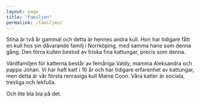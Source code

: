 ```yaml
---
layout: page
title: "Familjen"
permalink: /familjen/
---
```

Stina är två år gammal och detta är hennes andra kull. Hon har tidigare fått en kull hos sin dåvarande familj i Norrköping, med samma hane som denna gång. Den förra kullen bestod av friska fina kattungar, precis som denna.

Värdfamiljen för katterna består av femåriga Valdy, mamma Aleksandra och pappa Johan. Vi har haft katt i 16 år och har tidigare erfarenhet av kattungar, men detta är vår första renrasiga kull Maine Coon. Våra katter är sociala, trevliga och lekfulla.

Och lite bla bla på det.